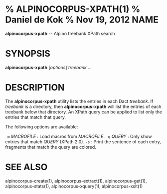 % ALPINOCORPUS-XPATH(1)
% Daniel de Kok
% Nov 19, 2012
NAME
====

**alpinocorpus-xpath** -- Alpino treebank XPath search

SYNOPSIS
========

**alpinocorpus-xpath** [*options*] *treebank ...*

DESCRIPTION
===========

The **alpinocorpus-xpath** utility lists the entries in each Dact
*treebank*. If *treebank* is a directory, then **alpinocorpus-xpath** will
list the entries of each treebank below that directory. An XPath query can
be applied to list only the entries that match that query.

The following options are available:

`-m` *MACROFILE*
:    Load macros from *MACROFILE*.
`-q` *QUERY*
:    Only show entries that match *QUERY* (XPath 2.0).
`-s`
:    Print the sentence of each entry, fragments that match the query are
     colored.

SEE ALSO
========

alpinocorpus-create(1), alpinocorpus-extract(1), alpinocorpus-get(1),
alpinocorpus-stats(1), alpinocorpus-xquery(1), alpinocorpus-xslt(1)
